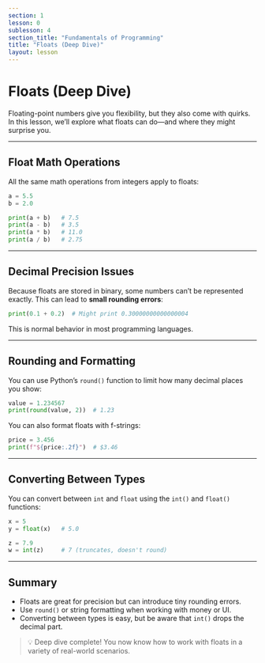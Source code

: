 ```yaml
---
section: 1
lesson: 0
sublesson: 4
section_title: "Fundamentals of Programming"
title: "Floats (Deep Dive)"
layout: lesson
---
```


# Floats (Deep Dive)

Floating-point numbers give you flexibility, but they also come with quirks. In this lesson, we’ll explore what floats can do—and where they might surprise you.

---

## Float Math Operations

All the same math operations from integers apply to floats:

```python
a = 5.5
b = 2.0

print(a + b)   # 7.5
print(a - b)   # 3.5
print(a * b)   # 11.0
print(a / b)   # 2.75
```

---

## Decimal Precision Issues

Because floats are stored in binary, some numbers can’t be represented exactly. This can lead to **small rounding errors**:

```python
print(0.1 + 0.2)  # Might print 0.30000000000000004
```

This is normal behavior in most programming languages.

---

## Rounding and Formatting

You can use Python’s `round()` function to limit how many decimal places you show:

```python
value = 1.234567
print(round(value, 2))  # 1.23
```

You can also format floats with f-strings:

```python
price = 3.456
print(f"${price:.2f}")  # $3.46
```

---

## Converting Between Types

You can convert between `int` and `float` using the `int()` and `float()` functions:

```python
x = 5
y = float(x)   # 5.0

z = 7.9
w = int(z)     # 7 (truncates, doesn't round)
```

---

## Summary

- Floats are great for precision but can introduce tiny rounding errors.
- Use `round()` or string formatting when working with money or UI.
- Converting between types is easy, but be aware that `int()` drops the decimal part.

> 💡 Deep dive complete! You now know how to work with floats in a variety of real-world scenarios.
